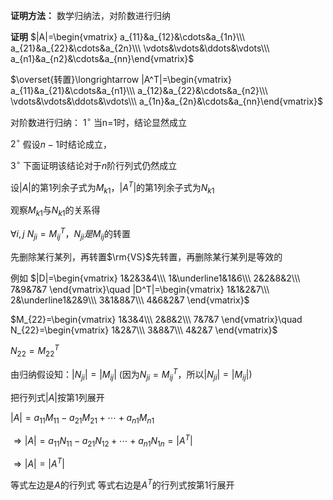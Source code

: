 **证明方法：**
数学归纳法，对阶数进行归纳

**证明**
$|A|=\begin{vmatrix}
a_{11}&a_{12}&\cdots&a_{1n}\\\ 
a_{21}&a_{22}&\cdots&a_{2n}\\\ 
\vdots&\vdots&\ddots&\vdots\\\ 
a_{n1}&a_{n2}&\cdots&a_{nn}\end{vmatrix}$

$\overset{转置}\longrightarrow
|A^T|=\begin{vmatrix}
a_{11}&a_{21}&\cdots&a_{n1}\\\ 
a_{12}&a_{22}&\cdots&a_{n2}\\\ 
\vdots&\vdots&\ddots&\vdots\\\ 
a_{1n}&a_{2n}&\cdots&a_{nn}\end{vmatrix}$

对阶数进行归纳：
$1^\circ$ 当n=1时，结论显然成立

$2^\circ$ 假设$n-1$时结论成立，

$3^\circ$ 下面证明该结论对于$n$阶行列式仍然成立

设$|A|$的第1列余子式为$M_{k1}$，$|A^T|$的第1列余子式为$N_{k1}$



观察$M_{k1}$与$N_{k1}$的关系得

$\forall i,j\ N_{ji}=M_{ij}^T，N_{ji}是M_{ij}$的转置

先删除某行某列，再转置$\rm{VS}$先转置，再删除某行某列是等效的

例如
$|D|=\begin{vmatrix}
1&2&3&4\\\ 
1&\underline1&1&6\\\ 
2&2&8&2\\\ 
7&9&7&7
\end{vmatrix}\quad
|D^T|=\begin{vmatrix}
1&1&2&7\\\ 
2&\underline1&2&9\\\ 
3&1&8&7\\\ 
4&6&2&7
\end{vmatrix}$

$M_{22}=\begin{vmatrix}
1&3&4\\\ 
2&8&2\\\ 
7&7&7
\end{vmatrix}\quad
N_{22}=\begin{vmatrix}
1&2&7\\\ 
3&8&7\\\ 
4&2&7
\end{vmatrix}$

$N_{22}=M_{22}^T$

由归纳假设知：$|N_{ji}|=|M_{ij}|$
(因为$N_{ji}=M_{ij}^T$，所以$|N_{ji}|=|M_{ij}|$)



把行列式$|A|$按第1列展开

$|A|=a_{11}M_{11}-a_{21}M_{21}+\cdots+a_{n1}M_{n1}$

$\Rightarrow|A|=a_{11}N_{11}-a_{21}N_{12}+\cdots+a_{n1}N_{1n}=|A^T|$

$\Rightarrow|A|=|A^T|$

等式左边是$A$的行列式
等式右边是$A^T$的行列式按第1行展开




